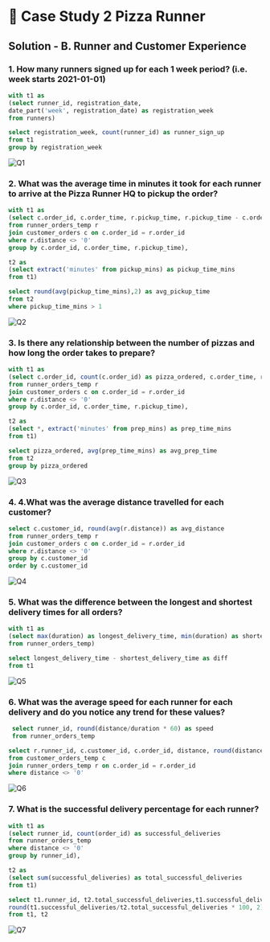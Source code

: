 # 🍕 Case Study 2 Pizza Runner

## Solution - B. Runner and Customer Experience

### 1. How many runners signed up for each 1 week period? (i.e. week starts 2021-01-01)

```` sql
with t1 as
(select runner_id, registration_date, 
date_part('week', registration_date) as registration_week
from runners)

select registration_week, count(runner_id) as runner_sign_up
from t1
group by registration_week
````
![Q1](https://user-images.githubusercontent.com/98659820/158360852-ea93f5af-b124-4222-9528-477fa03ad0b8.png)

### 2. What was the average time in minutes it took for each runner to arrive at the Pizza Runner HQ to pickup the order?

```` sql
with t1 as 
(select c.order_id, c.order_time, r.pickup_time, r.pickup_time - c.order_time as pickup_mins
from runner_orders_temp r
join customer_orders c on c.order_id = r.order_id 
where r.distance <> '0'
group by c.order_id, c.order_time, r.pickup_time),

t2 as 
(select extract('minutes' from pickup_mins) as pickup_time_mins
from t1)

select round(avg(pickup_time_mins),2) as avg_pickup_time
from t2
where pickup_time_mins > 1
````
![Q2](https://user-images.githubusercontent.com/98659820/158361545-90cf9cdd-3fb8-4fd1-9a9e-a05154f600c2.png)


### 3. Is there any relationship between the number of pizzas and how long the order takes to prepare?

```` sql
with t1 as 
(select c.order_id, count(c.order_id) as pizza_ordered, c.order_time, r.pickup_time, r.pickup_time - c.order_time as prep_mins
from runner_orders_temp r
join customer_orders c on c.order_id = r.order_id 
where r.distance <> '0'
group by c.order_id, c.order_time, r.pickup_time),

t2 as 
(select *, extract('minutes' from prep_mins) as prep_time_mins
from t1)

select pizza_ordered, avg(prep_time_mins) as avg_prep_time
from t2
group by pizza_ordered
````
![Q3](https://user-images.githubusercontent.com/98659820/158361719-6d3f5285-cc78-46be-8dab-ed5c124ec168.png)

### 4. 4.What was the average distance travelled for each customer?

```` sql
select c.customer_id, round(avg(r.distance)) as avg_distance
from runner_orders_temp r
join customer_orders c on c.order_id = r.order_id 
where r.distance <> '0'
group by c.customer_id
order by c.customer_id
````
![Q4](https://user-images.githubusercontent.com/98659820/158362027-5b1c3fd5-8104-404b-9872-1a4e2db0b97f.png)

### 5. What was the difference between the longest and shortest delivery times for all orders?

```` sql
with t1 as 
(select max(duration) as longest_delivery_time, min(duration) as shortest_delivery_time
from runner_orders_temp)

select longest_delivery_time - shortest_delivery_time as diff
from t1 
```` 
![Q5](https://user-images.githubusercontent.com/98659820/158362436-73821030-110c-4d38-a627-f6d250d01e4d.png)

### 6. What was the average speed for each runner for each delivery and do you notice any trend for these values?

```` sql
 select runner_id, round(distance/duration * 60) as speed
 from runner_orders_temp

select r.runner_id, c.customer_id, c.order_id, distance, round(distance/duration * 60) as speed
from customer_orders_temp c 
join runner_orders_temp r on c.order_id = r.order_id
where distance <> '0'
````
![Q6](https://user-images.githubusercontent.com/98659820/158366159-869ccb20-1fad-4ae9-983e-2aefc3b79949.png)

### 7. What is the successful delivery percentage for each runner?

```` sql
with t1 as 
(select runner_id, count(order_id) as successful_deliveries
from runner_orders_temp
where distance <> '0'
group by runner_id),

t2 as 
(select sum(successful_deliveries) as total_successful_deliveries
from t1)

select t1.runner_id, t2.total_successful_deliveries,t1.successful_deliveries, 
round(t1.successful_deliveries/t2.total_successful_deliveries * 100, 2) as Sucess_perct
from t1, t2
````
![Q7](https://user-images.githubusercontent.com/98659820/158366484-11182dbf-8d96-4ac0-a8d3-29df295b38ef.png)




